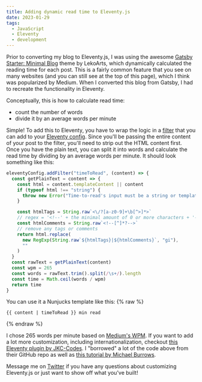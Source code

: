 ```yaml
---
title: Adding dynamic read time to Eleventy.js
date: 2023-01-29
tags:
  - JavaScript
  - Eleventy
  - development
---
```


Prior to converting my blog to Eleventy.js, I was using the awesome [Gatsby Starter: Minimal Blog](https://github.com/LekoArts/gatsby-starter-minimal-blog) theme by LekoArts, which dynamically calculated the reading time for each post. This is a fairly common feature that you see on many websites (and you can still see at the top of this page), which I think was popularized by Medium. When I converted this blog from Gatsby, I had to recreate the functionality in Eleventy.

Conceptually, this is how to calculate read time:

- count the number of words
- divide it by an average words per minute

Simple! To add this to Eleventy, you have to wrap the logic in a [filter](https://www.11ty.dev/docs/filters/) that you can add to your [Eleventy config](https://www.11ty.dev/docs/config/#using-the-configuration-api). Since you'll be passing the entire content of your post to the filter, you'll need to strip out the HTML content first. Once you have the plain text, you can split it into words and calculate the read time by dividing by an average words per minute. It should look something like this:

```js
eleventyConfig.addFilter("timeToRead", (content) => {
  const getPlainText = content => {
    const html = content.templateContent || content
    if (typeof html !== "string") {
      throw new Error("Time-to-read's input must be a string or template")
    }

    const htmlTags = String.raw`<\/?[a-z0-9]+\b[^>]*>`
    // regex = '<!--' + the minimal amount of 0 or more characters + '-->'
    const htmlComments = String.raw`<!--[^]*?-->`
    // remove any tags or comments
    return html.replace(
      new RegExp(String.raw`${htmlTags}|${htmlComments}`, "gi"),
      ""
    )
  }
  const rawText = getPlainText(content)
  const wpm = 265
  const words = rawText.trim().split(/\s+/).length
  const time = Math.ceil(words / wpm)
  return time
}
```

You can use it a Nunjucks template like this:
{% raw %}

```jinja2
{{ content | timeToRead }} min read
```

{% endraw %}

I chose 265 words per minute based on [Medium's WPM](https://help.medium.com/hc/en-us/articles/214991667-Read-time). If you want to add a lot more customization, including internationalization, checkout [this Eleventy plugin by JKC-Codes](https://github.com/JKC-Codes/eleventy-plugin-time-to-read). I "borrowed" a lot of the code above from their GitHub repo as well as [this tutorial by Michael Burrows](https://dev.to/michaelburrows/calculate-the-estimated-reading-time-of-an-article-using-javascript-2k9l).

Message me on [Twitter](https://twitter.com/simpixelated) if you have any questions about customizing Eleventy.js or just want to show off what you've built!
